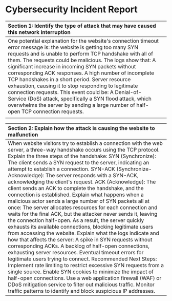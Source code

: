 # Cybersecurity Incident Report

| Section 1: Identify the type of attack that may have caused this  network interruption |  |
| :---- | ----- |
| One potential explanation for the website's connection timeout error message is: the website is getting too many SYN requests and is unable to perform TCP handshake with all of them. The requests could be malicious. The logs show that: A significant increase in incoming SYN packets without corresponding ACK responses. A high number of incomplete TCP handshakes in a short period. Server resource exhaustion, causing it to stop responding to legitimate connection requests. This event could be: A Denial-of-Service (DoS) attack, specifically a SYN flood attack, which overwhelms the server by sending a large number of half-open TCP connection requests. |  |
|  |  |

| Section 2: Explain how the attack is causing the website to malfunction |
| :---- |
| When website visitors try to establish a connection with the web server, a three-way handshake occurs using the TCP protocol. Explain the three steps of the handshake: SYN (Synchronize): The client sends a SYN request to the server, indicating an attempt to establish a connection. SYN-ACK (Synchronize-Acknowledge): The server responds with a SYN-ACK, acknowledging the client's request. ACK (Acknowledge): The client sends an ACK to complete the handshake, and the connection is established. Explain what happens when a malicious actor sends a large number of SYN packets all at once: The server allocates resources for each connection and waits for the final ACK, but the attacker never sends it, leaving the connection half-open. As a result, the server quickly exhausts its available connections, blocking legitimate users from accessing the website. Explain what the logs indicate and how that affects the server: A spike in SYN requests without corresponding ACKs. A backlog of half-open connections, exhausting server resources. Eventual timeout errors for legitimate users trying to connect. Recommended Next Steps: Implement rate limiting to restrict excessive SYN requests from a single source. Enable SYN cookies to minimize the impact of half-open connections. Use a web application firewall (WAF) or DDoS mitigation service to filter out malicious traffic. Monitor traffic patterns to identify and block suspicious IP addresses. |

